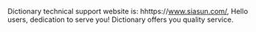 Dictionary technical support website is: hhttps://www.siasun.com/, Hello users, dedication to serve you! Dictionary offers you quality service.
